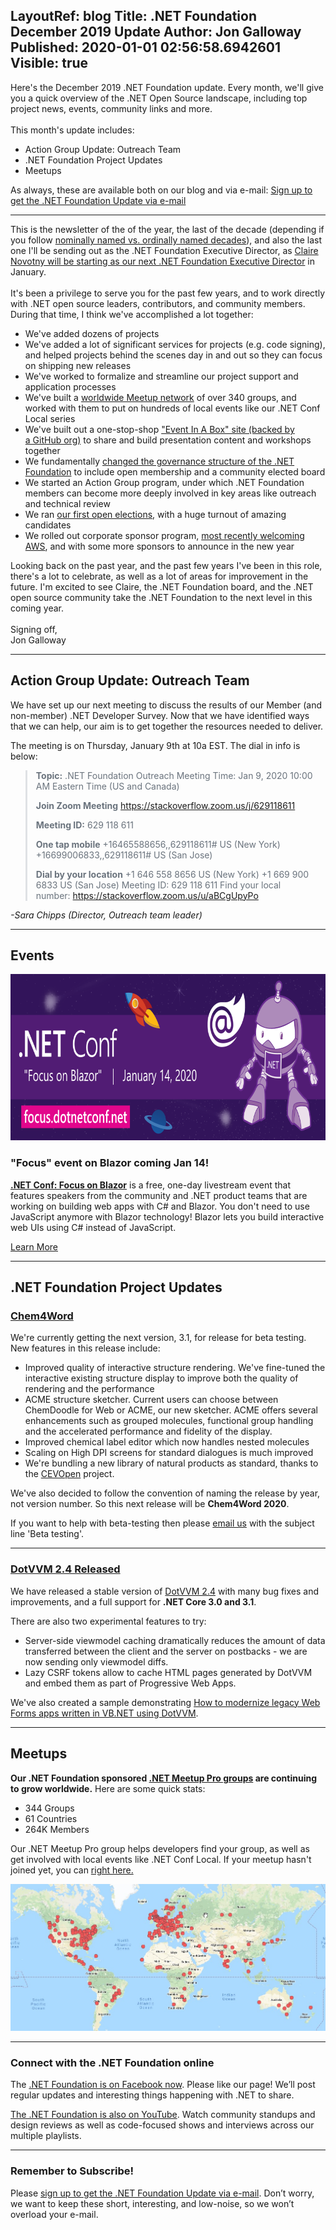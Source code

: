LayoutRef: blog
Title: .NET Foundation December 2019 Update
Author: Jon Galloway
Published: 2020-01-01 02:56:58.6942601
Visible: true
---
<p>Here's the December 2019 .NET Foundation update. Every month, we'll give you a quick overview of the .NET Open Source landscape, including top project news, events, community links and more.<br /><br />This month's update includes:</p>
<ul>
	<li>Action Group Update: Outreach Team</li>
	<li>.NET Foundation Project Updates</li>	
	<li>Meetups</li>
</ul>
<p>As always, these are available both on our blog and via e-mail:&nbsp;<a href="http://eepurl.com/dhL_qb">Sign up to get the .NET Foundation Update via e-mail</a></p><hr />
<p>This is the newsletter of the of the year, the last of the decade (depending if you follow <a href="https://en.wikipedia.org/wiki/Decade" target="_blank">nominally named vs. ordinally named decades</a>), and also the last one I'll be sending out as the .NET Foundation Executive Director, as <a href="blog/2019/12/16/welcoming-claire-novotny-as-the-new-executive-director-of-net-foundation-" target="_blank">Claire Novotny will be starting as our next .NET Foundation Executive Director</a>&nbsp;in January.<br /><br />It's been a privilege to serve you for the past few years, and to work directly with .NET open source leaders, contributors, and community members. During that time, I think we've accomplished a lot together:</p><ul>	<li>We've added dozens of projects</li>	<li>We've added a lot of significant services for projects (e.g. code signing), and helped projects behind the scenes day in and out so they can focus on shipping new releases</li>	<li>We've worked to formalize and streamline&nbsp;our project support and application processes</li>	<li>We've built a <a href="https://www.meetup.com/pro/dotnet/" target="_blank">worldwide Meetup network</a> of over 340 groups, and worked with them to put on hundreds of local events like our&nbsp;.NET Conf Local series</li>	<li>We've built out a one-stop-shop <a href="/community/resources" target="_blank">"Event In A Box" site (backed by a&nbsp;GitHub org)</a> to share and build presentation content and workshops together</li>	<li>We fundamentally <a href="/blog/2018/12/04/announcing-net-foundation-open-membership" target="_blank">changed the governance structure of the .NET Foundation</a> to include open membership and a community&nbsp;elected board</li>	<li>We started an Action Group program, under which .NET Foundation members can become more deeply involved in key areas like outreach and&nbsp;technical review</li>	<li>We ran <a href="/blog/2019/03/28/net-foundation-board-of-directors-election-results" target="_blank">our first open elections</a>, with a huge turnout of amazing candidates</li>	<li>We rolled out corporate sponsor program, <a href="/blog/2019/09/23/welcoming-aws" target="_blank">most recently welcoming AWS</a>, and with some more sponsors to announce in the new year</li></ul><p>Looking back on the past year, and the past few years I've been in this role, there's a lot to celebrate, as well as a lot of areas for improvement in the future. I'm excited to see Claire, the .NET Foundation board, and the .NET open source community take the .NET Foundation to the next level in this coming year.<br /><br />Signing off,<br />Jon Galloway</p><hr /><h2>Action Group Update: Outreach Team</h2><p>We have set up our next meeting to discuss the results of our Member (and non-member) .NET Developer Survey. Now that we have identified ways that we can help, our aim is to get together the resources needed to deliver.</p><p>The meeting is on Thursday, January 9th at 10a EST. The dial in info is below:</p><blockquote style="padding:0 1em; color:#6a737d; border-left: .25em solid #dfe2e5;"><p><strong>Topic:</strong> .NET Foundation Outreach Meeting Time: Jan 9, 2020 10:00 AM Eastern Time (US and Canada)</p><p><strong>Join Zoom Meeting</strong>&nbsp;<a href="https://stackoverflow.zoom.us/j/629118611" rel="nofollow">https://stackoverflow.zoom.us/j/629118611</a></p><p><strong>Meeting ID:</strong> 629 118 611</p><p><strong>One tap mobile</strong> +16465588656,,629118611# US (New York) +16699006833,,629118611# US (San Jose)</p><p><strong>Dial by your location</strong> +1 646 558 8656 US (New York) +1 669 900 6833 US (San Jose) Meeting ID: 629 118 611 Find your local number:&nbsp;<a href="https://stackoverflow.zoom.us/u/aBCgUpyPo" rel="nofollow">https://stackoverflow.zoom.us/u/aBCgUpyPo</a></p></blockquote><p><em>-Sara Chipps (Director, Outreach team leader)</em></p><hr /><h2>Events</h2><p><a href="https://focus.dotnetconf.net/?utm_source=dnfnewsletter" target="_blank"><img alt="" data-file-id="4953121" height="266" src="assets/posts/e7edfe68-09d6-4713-a3e4-3a403d92fb48.png" width="800" /></a></p><h3>"Focus" event on Blazor coming Jan 14!</h3><p><strong><a href="https://focus.dotnetconf.net/?utm_source=parentsite">.NET Conf: Focus on Blazor</a></strong>&nbsp;is a free, one-day livestream event that features speakers from the community and .NET product teams that are working on building web apps with C# and Blazor. You don't need to use JavaScript anymore with Blazor technology! Blazor lets you build interactive web UIs using C# instead of JavaScript.</p><p class="mx-auto"><a class="site-button site-button--pink" href="https://focus.dotnetconf.net/?utm_source=dnfnewsletter">Learn More</a></p><hr /><h2>.NET Foundation Project Updates</h2><h3><a href="https://www.chem4word.co.uk/" rel="nofollow">Chem4Word</a></h3><p>We're currently getting the next version, 3.1, for release for beta testing. New features in this release include:</p><ul>	<li>Improved quality of interactive structure rendering. We've fine-tuned the interactive existing structure display to improve both the quality of rendering and the performance</li>	<li>ACME structure sketcher. Current users can choose between ChemDoodle for Web or ACME, our new sketcher. ACME offers several enhancements such as grouped molecules, functional group handling and the accelerated performance and fidelity of the display.</li>	<li>Improved chemical label editor which now handles nested molecules</li>	<li>Scaling on High DPI screens for standard dialogues is much improved</li>	<li>We're bundling a new library of natural products as standard, thanks to the&nbsp;<a href="https://github.com/petermr/CEVOpen">CEVOpen</a>&nbsp;project.</li></ul><p>We've also decided to follow the convention of naming the release by year, not version number. So this next release will be&nbsp;<strong>Chem4Word 2020</strong>.</p><p>If you want to help with beta-testing then please&nbsp;<a href="mailto:info@chem4word.co.uk">email us</a>&nbsp;with the subject line 'Beta testing'.</p><hr /><h3><a href="https://www.dotvvm.com/blog/66/Released-DotVVM-2-4" rel="nofollow">DotVVM 2.4 Released</a></h3><p>We have released a stable version of&nbsp;<a href="https://github.com/riganti/dotvvm">DotVVM 2.4</a>&nbsp;with many bug fixes and improvements, and a full support for&nbsp;<strong>.NET Core 3.0 and 3.1</strong>.</p><p>There are also two experimental features to try:</p><ul>	<li>Server-side viewmodel caching dramatically reduces the amount of data transferred between the client and the server on postbacks - we are now sending only viewmodel diffs.</li>	<li>Lazy CSRF tokens allow to cache HTML pages generated by DotVVM and embed them as part of Progressive Web Apps.</li></ul><p>We've also created a sample demonstrating&nbsp;<a href="https://github.com/riganti/dotvvm-samples-webforms-migration-vbnet">How to modernize legacy Web Forms apps written in VB.NET using DotVVM</a>.</p><hr /><h2>Meetups</h2><p><strong>Our .NET Foundation sponsored&nbsp;<a href="https://www.meetup.com/pro/dotnet" target="_blank">.NET Meetup Pro groups</a>&nbsp;are continuing to grow worldwide.</strong>&nbsp;Here are some quick stats:</p><ul>	<li>344&nbsp;Groups</li>	<li>61&nbsp;Countries</li>	<li>264K Members</li></ul><p>Our .NET Meetup Pro group helps developers find your group, as well as get involved with local events like .NET Conf Local. If your meetup hasn't joined yet, you can&nbsp;<a href="https://aka.ms/add-dotnet-meetup">right here.</a></p><p><img src="assets/posts/31e83145-c125-4696-95ca-ec8f84d56ce2.jpg" /></p><hr /><h3>Connect with the .NET Foundation online</h3><p>The&nbsp;<a href="https://www.facebook.com/dotnetfoundation/">.NET Foundation is on Facebook now</a>. Please like our page! We’ll post regular updates and interesting things happening with .NET to share.</p><p><a href="https://www.youtube.com/NETFoundation">The .NET Foundation is also on YouTube</a>. Watch community standups and design reviews as well as code-focused shows and interviews across our multiple playlists.</p><hr /><h3>Remember to Subscribe!</h3><p>Please&nbsp;<a href="http://eepurl.com/dhL_qb">sign up to get the .NET Foundation Update via e-mail</a>. Don’t worry, we want to keep these short, interesting, and low-noise, so we won’t overload your e-mail.</p>
